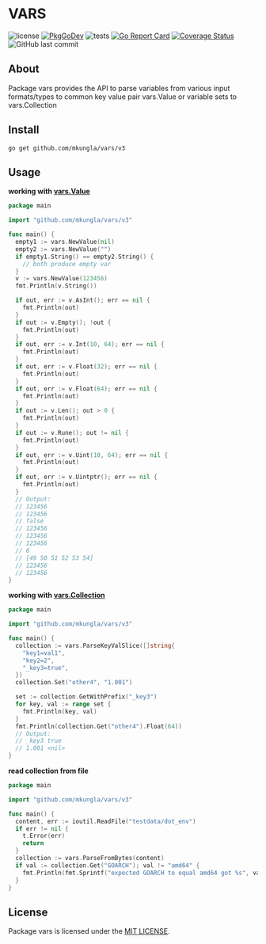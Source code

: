 # VARS

![license](https://img.shields.io/github/license/mkungla/vars) [![PkgGoDev](https://pkg.go.dev/badge/github.com/mkungla/vars/v3)](https://pkg.go.dev/github.com/mkungla/vars/v3) ![tests](https://github.com/mkungla/vars/workflows/tests/badge.svg) [![Go Report Card](https://goreportcard.com/badge/github.com/mkungla/vars)](https://goreportcard.com/report/github.com/mkungla/vars) [![Coverage Status](https://coveralls.io/repos/github/mkungla/vars/badge.svg?branch=main)](https://coveralls.io/github/mkungla/vars?branch=main)![GitHub last commit](https://img.shields.io/github/last-commit/mkungla/vars)

## About
Package vars provides the API to parse variables from various input formats/types to common key value pair vars.Value or variable sets to vars.Collection




## Install

```
go get github.com/mkungla/vars/v3
```

## Usage

**working with [vars.Value](https://pkg.go.dev/github.com/mkungla/vars/v3#Value)**
```go
package main

import "github.com/mkungla/vars/v3"

func main() {
  empty1 := vars.NewValue(nil)
  empty2 := vars.NewValue("")
  if empty1.String() == empty2.String() {
  	// both produce empty var
  }
  v := vars.NewValue(123456)
  fmt.Println(v.String())

  if out, err := v.AsInt(); err == nil {
  	fmt.Println(out)
  }
  if out := v.Empty(); !out {
  	fmt.Println(out)
  }
  if out, err := v.Int(10, 64); err == nil {
  	fmt.Println(out)
  }
  if out, err := v.Float(32); err == nil {
  	fmt.Println(out)
  }
  if out, err := v.Float(64); err == nil {
  	fmt.Println(out)
  }
  if out := v.Len(); out > 0 {
  	fmt.Println(out)
  }
  if out := v.Rune(); out != nil {
  	fmt.Println(out)
  }
  if out, err := v.Uint(10, 64); err == nil {
  	fmt.Println(out)
  }
  if out, err := v.Uintptr(); err == nil {
  	fmt.Println(out)
  }
  // Output:
  // 123456
  // 123456
  // false
  // 123456
  // 123456
  // 123456
  // 6
  // [49 50 51 52 53 54]
  // 123456
  // 123456
}
```

**working with [vars.Collection](https://pkg.go.dev/github.com/mkungla/vars/v3#Value)**
```go
package main

import "github.com/mkungla/vars/v3"

func main() {
  collection := vars.ParseKeyValSlice([]string{
    "key1=val1",
    "key2=2",
    "_key3=true",
  })
  collection.Set("other4", "1.001")

  set := collection.GetWithPrefix("_key3")
  for key, val := range set {
    fmt.Println(key, val)
  }
  fmt.Println(collection.Get("other4").Float(64))
  // Output:
  // _key3 true
  // 1.001 <nil>
}
```

**read collection from file**
```go
package main

import "github.com/mkungla/vars/v3"

func main() {
  content, err := ioutil.ReadFile("testdata/dot_env")
  if err != nil {
    t.Error(err)
    return
  }
  collection := vars.ParseFromBytes(content)
  if val := collection.Get("GOARCH"); val != "amd64" {
    fmt.Println(fmt.Sprintf("expected GOARCH to equal amd64 got %s", val))
  }
}
```

## License

Package vars is licensed under the [MIT LICENSE](./LICENSE).
